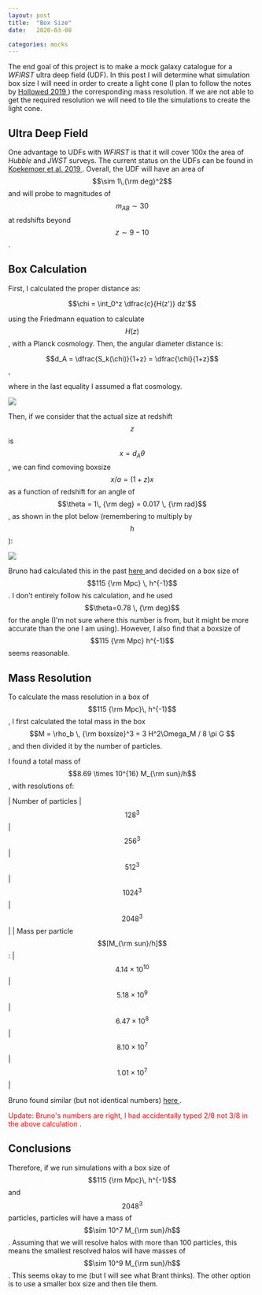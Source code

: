 ```yaml
---
layout: post
title:  "Box Size"
date:   2020-03-08

categories: mocks
---
```



The end goal of this project is to make a mock galaxy catalogue for a *WFIRST* ultra deep field (UDF). In this post I will determine what simulation box size I will need in order to create a light cone (I plan to follow the notes by <a href="https://ui.adsabs.harvard.edu/abs/2019arXiv190608355H/abstract"> Hollowed 2019 </a>)  the corresponding mass resolution. If we are not able to get the required resolution we will need to tile the simulations to create the light cone.

## Ultra Deep Field

One advantage to UDFs with *WFIRST* is that it will cover 100x the area of *Hubble* and *JWST* surveys. The current status on the UDFs can be found in <a href="https://ui.adsabs.harvard.edu/abs/2019BAAS...51c.550K/abstract"> Koekemoer et al. 2019 </a>. Overall, the UDF will have an area of $$\sim 1\,{\rm deg}^2$$ and will probe to magnitudes of $$m_{AB}\sim 30$$ at redshifts beyond $$z \sim 9-10$$.


## Box Calculation

First, I calculated the proper distance as:

$$\chi = \int_0^z \dfrac{c}{H(z')} dz'$$

using the Friedmann equation to calculate $$H(z)$$, with a Planck cosmology. Then, the angular diameter distance is:

$$d_A = \dfrac{S_k(\chi)}{1+z} = \dfrac{\chi}{1+z}$$,

where in the last equality I assumed a flat cosmology.

<img src="{{ site.baseurl }}/assets/plots/AngularDiameterDistance.png">


Then, if we consider that the actual size at redshift $$z$$ is $$x=d_A \theta$$, we can find comoving boxsize $$x/a = (1+z) x$$ as a function of redshift for an angle of $$\theta = 1\, {\rm deg} = 0.017 \, {\rm rad}$$, as shown in the plot below (remembering to multiply by $$h$$):

<img src="{{ site.baseurl }}/assets/plots/BoxSize.png">


Bruno had calculated this in the past <a href="https://bvillasen.github.io/blog/astro/cosmology/wfirst/2017/06/22/wf_box_size.html"> here </a> and decided on a box size of $$115 {\rm Mpc} \, h^{-1}$$. I don't entirely follow his calculation, and he used $$\theta=0.78 \, {\rm deg}$$ for the angle (I'm not sure where this number is from, but it might be more accurate than the one I am using). However, I also find that a boxsize of $$115 {\rm Mpc} h^{-1}$$ seems reasonable.



## Mass Resolution

To calculate the mass resolution in a box of $$115 {\rm Mpc}\, h^{-1}$$, I first calculated the total mass in the box $$M = \rho_b \, {\rm boxsize}^3 = 3 H^2\Omega_M / 8 \pi G $$, and then divided it by the number of particles.

I found a total mass of $$8.69 \times 10^{16} M_{\rm sun}/h$$, with resolutions of:

| Number of particles | $$128^3$$ |  $$256^3$$ |  $$512^3$$ |  $$1024^3$$ |  $$2048^3$$ |
| Mass per particle $$[M_{\rm sun}/h]$$: | $$4.14 \times 10^{10}$$ |$$5.18 \times 10^9$$| $$6.47 \times 10^8$$ | $$8.10 \times 10^7$$ | $$1.01 \times 10^7$$ |


Bruno found similar (but not identical numbers)
<a href="https://bvillasen.github.io/blog/astro/cosmology/wfirst/2017/11/01/sims_summary.html"> here </a>.

<span style="color:red"> Update: Bruno's numbers are right, I had accidentally typed 2/8 not 3/8 in the above calculation </span>.

## Conclusions

Therefore, if we run simulations with a box size of $$115 {\rm Mpc}\, h^{-1}$$ and $$2048^3$$ particles, particles will have a mass of $$\sim 10^7 M_{\rm sun}/h$$. Assuming that we will resolve halos with more than 100 particles, this means the smallest resolved halos will have masses of $$\sim 10^9 M_{\rm sun}/h$$. This seems okay to me (but I will see what Brant thinks). The other option is to use a smaller box size and then tile them.
